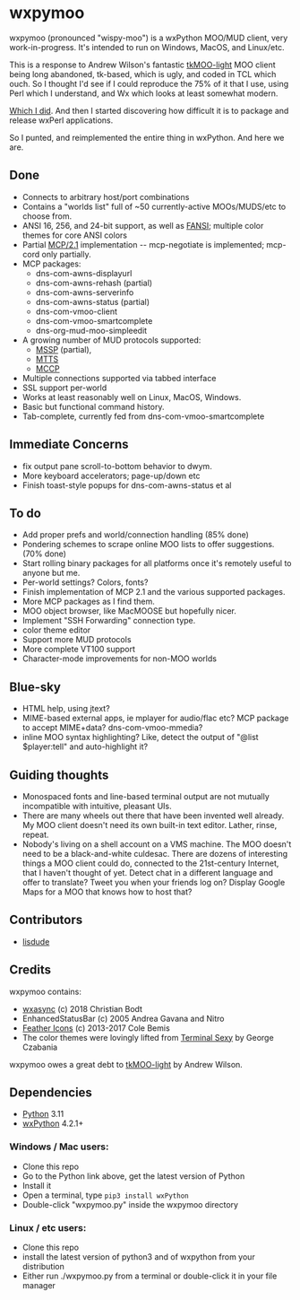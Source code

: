 # wxpymoo

wxpymoo (pronounced "wispy-moo") is a wxPython MOO/MUD client, very work-in-progress.  It's intended to run on Windows, MacOS, and Linux/etc.

This is a response to Andrew Wilson's fantastic [tkMOO-light](http://www.awns.com/tkMOO-light) MOO client being long abandoned, tk-based, which is ugly, and coded in TCL which ouch.  So I thought I'd see if I could reproduce the 75% of it that I use, using Perl which I understand, and Wx which looks at least somewhat modern.

[Which I did](https://github.com/emersonrp/WxMOO).  And then I started discovering how difficult it is to package and release wxPerl applications.

So I punted, and reimplemented the entire thing in wxPython.  And here we are.

## Done
* Connects to arbitrary host/port combinations
* Contains a "worlds list" full of ~50 currently-active MOOs/MUDS/etc to choose from.
* ANSI 16, 256, and 24-bit support, as well as [FANSI](http://fansi.org/); multiple color themes for core ANSI colors
* Partial [MCP/2.1](http://www.moo.mud.org/mcp/mcp2.html) implementation -- mcp-negotiate is implemented;  mcp-cord only partially.
* MCP packages:
    * dns-com-awns-displayurl
    * dns-com-awns-rehash (partial)
    * dns-com-awns-serverinfo
    * dns-com-awns-status (partial)
    * dns-com-vmoo-client
    * dns-com-vmoo-smartcomplete
    * dns-org-mud-moo-simpleedit
* A growing number of MUD protocols supported:
    * [MSSP](https://tintin.sourceforge.io/protocols/mssp/) (partial),
    * [MTTS](https://tintin.sourceforge.io/protocols/mtts/)
    * [MCCP](http://www.gammon.com.au/mccp/protocol.html)
* Multiple connections supported via tabbed interface
* SSL support per-world
* Works at least reasonably well on Linux, MacOS, Windows.
* Basic but functional command history.
* Tab-complete, currently fed from dns-com-vmoo-smartcomplete

## Immediate Concerns
* fix output pane scroll-to-bottom behavior to dwym.
* More keyboard accelerators;  page-up/down etc
* Finish toast-style popups for dns-com-awns-status et al

## To do
* Add proper prefs and world/connection handling (85% done)
* Pondering schemes to scrape online MOO lists to offer suggestions. (70% done)
* Start rolling binary packages for all platforms once it's remotely useful to anyone but me.
* Per-world settings?  Colors, fonts?
* Finish implementation of MCP 2.1 and the various supported packages.
* More MCP packages as I find them.
* MOO object browser, like MacMOOSE but hopefully nicer.
* Implement "SSH Forwarding" connection type.
* color theme editor
* Support more MUD protocols
* More complete VT100 support
* Character-mode improvements for non-MOO worlds

## Blue-sky
* HTML help, using jtext?
* MIME-based external apps, ie mplayer for audio/flac etc?  MCP package to accept MIME+data?  dns-com-vmoo-mmedia?
* inline MOO syntax highlighting?  Like, detect the output of "@list $player:tell" and auto-highlight it?

## Guiding thoughts
* Monospaced fonts and line-based terminal output are not mutually incompatible with intuitive, pleasant UIs.
* There are many wheels out there that have been invented well already.  My MOO client doesn't need its own built-in text editor.  Lather, rinse, repeat.
* Nobody's living on a shell account on a VMS machine.  The MOO doesn't need to be a black-and-white culdesac.  There are dozens of interesting things a MOO client could do, connected to the 21st-century Internet, that I haven't thought of yet.  Detect chat in a different language and offer to translate?  Tweet you when your friends log on?  Display Google Maps for a MOO that knows how to host that?

## Contributors
* [lisdude](https://github.com/lisdude)

## Credits
wxpymoo contains:
* [wxasync](https://github.com/sirk390/wxasync) (c) 2018 Christian Bodt
* EnhancedStatusBar (c) 2005 Andrea Gavana and Nitro
* [Feather Icons](https://feathericons.com/) (c) 2013-2017 Cole Bemis
* The color themes were lovingly lifted from [Terminal Sexy](http://terminal.sexy) by George Czabania

wxpymoo owes a great debt to [tkMOO-light](http://www.awns.com/tkMOO-light/) by Andrew Wilson.

## Dependencies
* [Python](http://www.python.org) 3.11
* [wxPython](http://www.wxpython.org) 4.2.1+

### Windows / Mac users:
* Clone this repo
* Go to the Python link above, get the latest version of Python
* Install it
* Open a terminal, type <code>pip3 install wxPython</code>
* Double-click "wxpymoo.py" inside the wxpymoo directory

### Linux / etc users:
* Clone this repo
* install the latest version of python3 and of wxpython from your distribution
* Either run ./wxpymoo.py from a terminal or double-click it in your file manager
